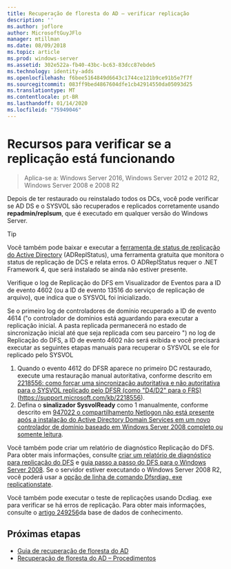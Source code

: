 ```yaml
---
title: Recuperação de floresta do AD – verificar replicação
description: ''
ms.author: joflore
author: MicrosoftGuyJFlo
manager: mtillman
ms.date: 08/09/2018
ms.topic: article
ms.prod: windows-server
ms.assetid: 302e522a-fb40-43bc-bc63-83dcc87ebde5
ms.technology: identity-adds
ms.openlocfilehash: f6bee5164849d6643c1744ce121b9ce91b5e7f7f
ms.sourcegitcommit: 083ff9bed4867604dfe1cb42914550da05093d25
ms.translationtype: MT
ms.contentlocale: pt-BR
ms.lasthandoff: 01/14/2020
ms.locfileid: "75949046"
---
```

# <a name="resources-to-verify-replication-is-working"></a>Recursos para verificar se a replicação está funcionando 

>Aplica-se a: Windows Server 2016, Windows Server 2012 e 2012 R2, Windows Server 2008 e 2008 R2

Depois de ter restaurado ou reinstalado todos os DCs, você pode verificar se AD DS e o SYSVOL são recuperados e replicados corretamente usando **repadmin/replsum**, que é executado em qualquer versão do Windows Server.  
  
> [!TIP]
> Você também pode baixar e executar a [ferramenta de status de replicação do Active Directory](https://www.microsoft.com/download/details.aspx?id=30005) (ADReplStatus), uma ferramenta gratuita que monitora o status de replicação de DCS e relata erros. O ADReplStatus requer o .NET Framework 4, que será instalado se ainda não estiver presente.  

Verifique o log de Replicação do DFS em Visualizador de Eventos para a ID de evento 4602 (ou a ID de evento 13516 do serviço de replicação de arquivo), que indica que o SYSVOL foi inicializado.  

Se o primeiro log de controladores de domínio recuperado a ID de evento 4614 ("o controlador de domínios está aguardando para executar a replicação inicial. A pasta replicada permanecerá no estado de sincronização inicial até que seja replicada com seu parceiro ") no log de Replicação do DFS, a ID de evento 4602 não será exibida e você precisará executar as seguintes etapas manuais para recuperar o SYSVOL se ele for replicado pelo SYSVOL  

1. Quando o evento 4612 do DFSR aparece no primeiro DC restaurado, execute uma restauração manual autoritativa, conforme descrito em [2218556: como forçar uma sincronização autoritativa e não autoritativa para o SYSVOL replicado pelo DFSR (como "D4/D2" para o FRS)](https://support.microsoft.com/kb/2218556) (https://support.microsoft.com/kb/2218556).  
2. Defina o **sinalizador SysvolReady** como 1 manualmente, conforme descrito em [947022 o compartilhamento Netlogon não está presente após a instalação do Active Directory Domain Services em um novo controlador de domínio baseado em Windows Server 2008 completo ou somente leitura](https://support.microsoft.com/kb/947022).  

Você também pode criar um relatório de diagnóstico Replicação do DFS. Para obter mais informações, consulte [criar um relatório de diagnóstico para replicação do DFS](https://technet.microsoft.com/library/cc754227.aspx) e [guia passo a passo do DFS para o Windows Server 2008](https://technet.microsoft.com/library/cc732863\(WS.10\).aspx). Se o servidor estiver executando o Windows Server 2008 R2, você poderá usar a [opção de linha de comando Dfsrdiag. exe replicationstate](https://blogs.technet.com/b/filecab/archive/2009/05/28/dfsrdiag-exe-replicationstate-what-s-dfsr-up-to.aspx).  

Você também pode executar o teste de replicações usando Dcdiag. exe para verificar se há erros de replicação. Para obter mais informações, consulte o [artigo 249256](https://support.microsoft.com/kb/249256)da base de dados de conhecimento.

## <a name="next-steps"></a>Próximas etapas

- [Guia de recuperação de floresta do AD](AD-Forest-Recovery-Guide.md)
- [Recuperação de floresta do AD – Procedimentos](AD-Forest-Recovery-Procedures.md)
